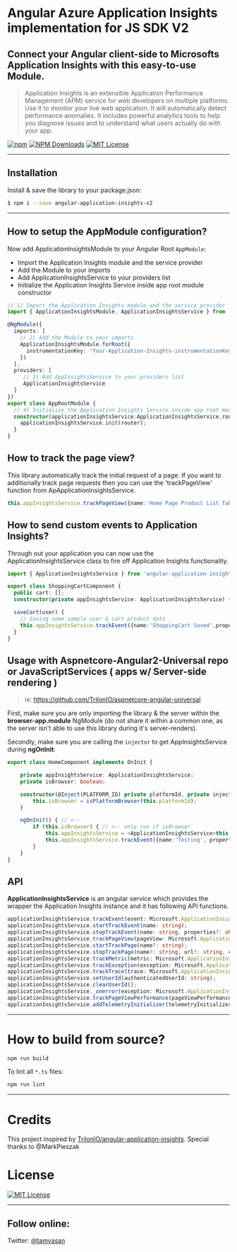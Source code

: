 # Angular Azure Application Insights implementation for JS SDK V2

## Connect your Angular client-side to Microsofts Application Insights with this easy-to-use Module.

> Application Insights is an extensible Application Performance Management (APM) service for web developers on multiple platforms. Use it to monitor your live web application. It will automatically detect performance anomalies. It includes powerful analytics tools to help you diagnose issues and to understand what users actually do with your app.

[![npm](https://img.shields.io/npm/v/angular-application-insights-v2.svg?label=npm%20version&color=5b1096&style=for-the-badge)](https://www.npmjs.com/package/angular-application-insights-v2)
[![NPM Downloads](https://img.shields.io/npm/dw/angular-application-insights-v2.svg?color=b31ae7&style=for-the-badge)](https://www.npmjs.com/package/angular-application-insights-v2)
[![MIT License](https://img.shields.io/badge/license-MIT-blue.svg?style=for-the-badge&color=e51384)](/LICENSE) 

---

## Installation

Install & save the library to your package.json:

```bash
$ npm i --save angular-application-insights-v2
```

---

## How to setup the AppModule configuration?

Now add ApplicationInsightsModule to your Angular Root `AppModule`:
* Import the Application Insights module and the service provider
* Add the Module to your imports
* Add ApplicationInsightsService to your providers list
* Initialize the Application Insights Service inside app root module constructor

```typescript
// 1) Import the Application Insights module and the service provider
import { ApplicationInsightsModule, ApplicationInsightsService } from 'angular-application-insights-v2';

@NgModule({
  imports: [
    // 2) Add the Module to your imports
    ApplicationInsightsModule.forRoot({
      instrumentationKey: 'Your-Application-Insights-instrumentationKey'
    })
  ],
  providers: [ 
     // 3) Add AppInsightsService to your providers list
     ApplicationInsightsService
  ]
})
export class AppRootModule { 
  // 4) Initialize the Application Insights Service inside app root module constructor
  constructor(applicationInsightsService:ApplicationInsightsService,router:Router){
    applicationInsightsService.init(router);
  }
}
```
## How to track the page view?
This library automatically track the initial request of a page. If you want to additionally track page requests then you can use the 'trackPageView' function from ApApplicationInsightsService.
```ts
this.appInsightsService.trackPageView({name:'Home Page Product List Tab', uri:"https://www.products.com",isLoggedIn:true,properties: { 'user': user.id, "action": "ProductList" }});
```

## How to send custom events to Application Insights?

Through out your application you can now use the ApplicationInsightsService class to fire off Application Insights functionality.

```typescript
import { ApplicationInsightsService } from 'angular-application-insights-v2';

export class ShoppingCartComponent {
  public cart: [];
  constructor(private appInsightsService: ApplicationInsightsService) {}

  saveCart(user) {
    // Saving some sample user & cart product data
    this.appInsightsService.trackEvent({name:'ShoppingCart Saved',properties: { 'user': user.id, 'cart': cart.id }});
  }
}
```

## Usage with Aspnetcore-Angular2-Universal repo or JavaScriptServices ( apps w/ Server-side rendering )

> ie: https://github.com/TrilonIO/aspnetcore-angular-universal

First, make sure you are only importing the library & the server within the **browser-app.module** NgModule (do not share it within a common one, as the server isn't able to use this library during it's server-renders).

Secondly, make sure you are calling the `injector` to get AppInsightsService during **ngOnInit**:

```typescript
export class HomeComponent implements OnInit {

    private appInsightsService: ApplicationInsightsService;
    private isBrowser: boolean;

    constructor(@Inject(PLATFORM_ID) private platformId, private injector: Injector) {
        this.isBrowser = isPlatformBrowser(this.platformId);
    }

    ngOnInit() { // <-- 
        if (this.isBrowser) { // <-- only run if isBrowser
            this.appInsightsService = <ApplicationInsightsService>this.injector.get(ApplicationInsightsService); // <-- using the Injector, get the Service
            this.appInsightsService.trackEvent({name:'Testing', properties: { 'user': 'me' }});
        } 
    }
}
```

## API

**ApplicationInsightsService** is an angular service which provides the wrapper the Application Insights instance and it has following API functions.

```ts
applicationInsightsService.trackEvent(event: Microsoft.ApplicationInsights.IEventTelemetry, customProperties:object);
applicationInsightsService.startTrackEvent(name: string);
applicationInsightsService.stopTrackEvent(name: string, properties?: object, measurements?:object);
applicationInsightsService.trackPageView(pageView: Microsoft.ApplicationInsights.IPageViewTelemetry);
applicationInsightsService.startTrackPage(name?: string);
applicationInsightsService.stopTrackPage(name?: string, url?: string, customProperties?: object);
applicationInsightsService.trackMetric(metric: Microsoft.ApplicationInsights.IMetricTelemetry, customProperties?:object);
applicationInsightsService.trackException(exception: Microsoft.ApplicationInsights.IExceptionTelemetry);
applicationInsightsService.trackTrace(trace: Microsoft.ApplicationInsights.ITraceTelemetry, customProperties?: object);
applicationInsightsService.setUserId(authenticatedUserId: string);
applicationInsightsService.clearUserId();
applicationInsightsService._onerror(exception: Microsoft.ApplicationInsights.IAutoExceptionTelemetry);
applicationInsightsService.trackPageViewPerformance(pageViewPerformance: Microsoft.ApplicationInsights.IPageViewPerformanceTelemetry);
applicationInsightsService.addTelemetryInitializer(telemetryInitializer: (item: Microsoft.ApplicationInsights.ITelemetryItem) => boolean | void);
```
---

# How to build from source?

```bash
npm run build
```

To lint all `*.ts` files:

```bash
npm run lint
```

----

# Credits

This project inspired by [TrilonIO/angular-application-insights](https://github.com/TrilonIO/angular-application-insights). Special thanks to @MarkPieszak


# License

[![MIT License](https://img.shields.io/badge/license-MIT-blue.svg?style=for-the-badge&color=e51384)](/LICENSE) 

----

## Follow online:

Twitter: [@tamvasan](https://twitter.com/tamvasan)

